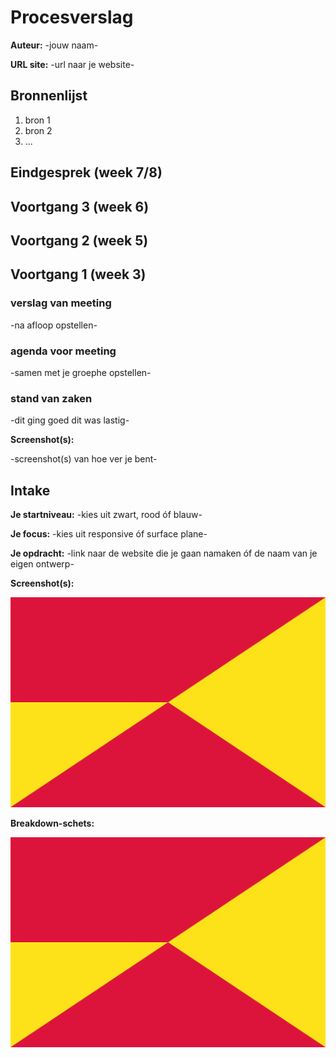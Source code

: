 # Procesverslag
**Auteur:** -jouw naam-

**URL site:** -url naar je website-

## Bronnenlijst
1. bron 1
2. bron 2
3. ...

## Eindgesprek (week 7/8)

## Voortgang 3 (week 6)

## Voortgang 2 (week 5)

## Voortgang 1 (week 3)

### verslag van meeting

-na afloop opstellen-

### agenda voor meeting

-samen met je groephe opstellen-

### stand van zaken

-dit ging goed dit was lastig-

**Screenshot(s):**

-screenshot(s) van hoe ver je bent-

## Intake

**Je startniveau:** -kies uit zwart, rood óf blauw-

**Je focus:** -kies uit responsive óf surface plane-

**Je opdracht:** -link naar de website die je gaan namaken óf de naam van je eigen ontwerp-

**Screenshot(s):**

![screenshot(s) van de website die je gaat namaken of afbeelding(en) van je eigen ontwerp](images/vlag1.png)

**Breakdown-schets:**

![-voorlopige breakdownschets van een van de pagina's van de site die je gaat maken-](images/vlag1.png)





